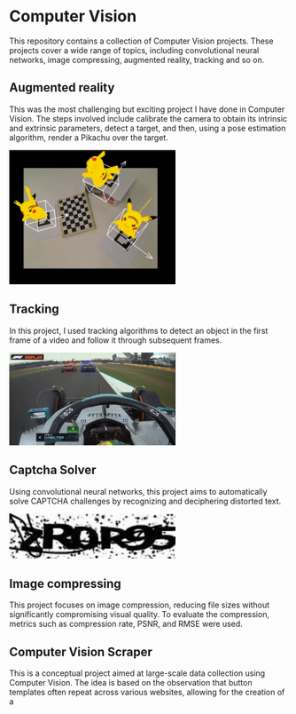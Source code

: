 # Computer Vision

This repository contains a collection of Computer Vision projects. These projects cover a wide range of topics, including convolutional neural networks, image compressing, augmented reality, tracking and so on.

## Augmented reality
This was the most challenging but exciting project I have done in Computer Vision. The steps involved include calibrate the camera to obtain its intrinsic and extrinsic parameters, detect a target, and then, using a pose estimation algorithm, render a Pikachu over the target.

<img src="/images/pikachu.png" alt="Alt Text" width="300"/>

## Tracking
In this project, I used tracking algorithms to detect an object in the first frame of a video and follow it through subsequent frames.

<img src="/images/f1.png" alt="Alt Text" width="300"/>

## Captcha Solver
Using convolutional neural networks, this project aims to automatically solve CAPTCHA challenges by recognizing and deciphering distorted text.

<img src="/images/captcha.png" alt="Alt Text" width="300"/>

## Image compressing
This project focuses on image compression, reducing file sizes without significantly compromising visual quality. To evaluate the compression, metrics such as compression rate, PSNR, and RMSE were used.


## Computer Vision Scraper
This is a conceptual project aimed at large-scale data collection using Computer Vision. The idea is based on the observation that button templates often repeat across various websites, allowing for the creation of a
